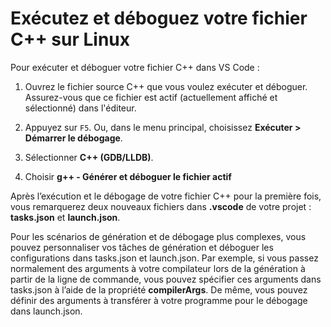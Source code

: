 <h1 data-loc-id="walkthrough.linux.title.run.and.debug.your.file">Exécutez et déboguez votre fichier C++ sur Linux</h1>
<p data-loc-id="walkthrough.linux.run.and.debug.your.file">Pour exécuter et déboguer votre fichier C++ dans VS Code&nbsp;:</p>
<ol>
<li><p data-loc-id="walkthrough.linux.instructions1">Ouvrez le fichier source C++ que vous voulez exécuter et déboguer. Assurez-vous que ce fichier est actif (actuellement affiché et sélectionné) dans l'éditeur.</p>
</li>
<li><p data-loc-id="walkthrough.linux.press.f5">Appuyez sur <code>F5</code>. Ou, dans le menu principal, choisissez <strong><span data-loc-id="walkthrough.linux.run" data-loc-hint="Refers to Run command on main menu">Exécuter</span> &gt; <span data-loc-id="walkthrough.linux.start.debugging" data-loc-hint="Refers to Start Debugging command under Run menu on main menu">Démarrer le débogage</span></strong>.</p>
</li>
<li><p data-loc-id="walkthrough.linux.select.compiler">Sélectionner <strong>C++ (GDB/LLDB)</strong>.</p>
</li>
<li><p data-loc-id="walkthrough.linux.choose.build.active.file">Choisir <strong>g++ - <span data-loc-id="walkthrough.linux.build.and.debug.active.file" data-loc-hint="Should be the same as translation for build.and.debug.active.file in extension.ts">Générer et déboguer le fichier actif</span></strong></p>
</li>
</ol>
<p data-loc-id="walkthrough.linux.after.running">Après l’exécution et le débogage de votre fichier C++ pour la première fois, vous remarquerez deux nouveaux fichiers dans <strong>.vscode</strong> de votre projet&nbsp;: <strong>tasks.json</strong> et <strong>launch.json</strong>.</p>

<p data-loc-id="walkthrough.linux.for.more.complex">Pour les scénarios de génération et de débogage plus complexes, vous pouvez personnaliser vos tâches de génération et déboguer les configurations dans <span>tasks.json</span> et <span>launch.json</span>. Par exemple, si vous passez normalement des arguments à votre compilateur lors de la génération à partir de la ligne de commande, vous pouvez spécifier ces arguments dans <span>tasks.json</span> à l’aide de la propriété <strong>compilerArgs</strong>. De même, vous pouvez définir des arguments à transférer à votre programme pour le débogage dans <span>launch.json</span>.</p>
